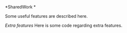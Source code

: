 *SharedWork
*

Some useful features are described here.

*Extra features*
Here is some code regarding extra features.
